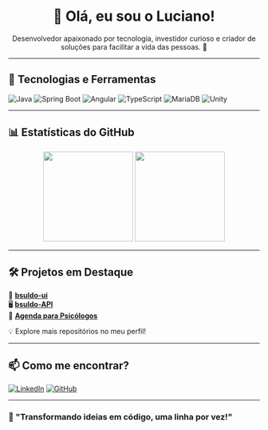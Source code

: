 <h1 align="center">👋 Olá, eu sou o Luciano!</h1>

<p align="center">
  Desenvolvedor apaixonado por tecnologia, investidor curioso e criador de soluções para facilitar a vida das pessoas. 🚀
</p>

---

## 🔧 Tecnologias e Ferramentas

![Java](https://img.shields.io/badge/Java-ED8B00?style=for-the-badge&logo=openjdk&logoColor=white)
![Spring Boot](https://img.shields.io/badge/Spring%20Boot-6DB33F?style=for-the-badge&logo=springboot&logoColor=white)
![Angular](https://img.shields.io/badge/Angular-DD0031?style=for-the-badge&logo=angular&logoColor=white)
![TypeScript](https://img.shields.io/badge/TypeScript-007ACC?style=for-the-badge&logo=typescript&logoColor=white)
![MariaDB](https://img.shields.io/badge/MariaDB-003545?style=for-the-badge&logo=mariadb&logoColor=white)
![Unity](https://img.shields.io/badge/Unity-100000?style=for-the-badge&logo=unity&logoColor=white)

---

## 📊 Estatísticas do GitHub

<p align="center">
  <img height="180em" src="https://github-readme-stats.vercel.app/api?username=lcarrafabr&show_icons=true&theme=radical&hide_border=true&count_private=true" />
  <img height="180em" src="https://github-readme-stats.vercel.app/api/top-langs/?username=lcarrafabr&layout=compact&theme=radical&hide_border=true" />
</p>

---

## 🛠️ Projetos em Destaque

🚀 **[bsuldo-ui](https://github.com/lcarrafabr/bsuldo-ui)**  
🖥️ **[bsuldo-API](https://github.com/lcarrafabr/bsuldo-API)**  
📅 **[Agenda para Psicólogos]([https://github.com/lcarrafabr/agenda-psicologia](https://github.com/lcarrafabr/psicagenda-api))**  

💡 Explore mais repositórios no meu perfil!

---

## 📫 Como me encontrar?

[![LinkedIn](https://img.shields.io/badge/LinkedIn-0077B5?style=for-the-badge&logo=linkedin&logoColor=white)](https://www.linkedin.com/in/lcarrafabr)
[![GitHub](https://img.shields.io/badge/GitHub-100000?style=for-the-badge&logo=github&logoColor=white)](https://github.com/lcarrafabr)

---

### 🚀 "Transformando ideias em código, uma linha por vez!"  
